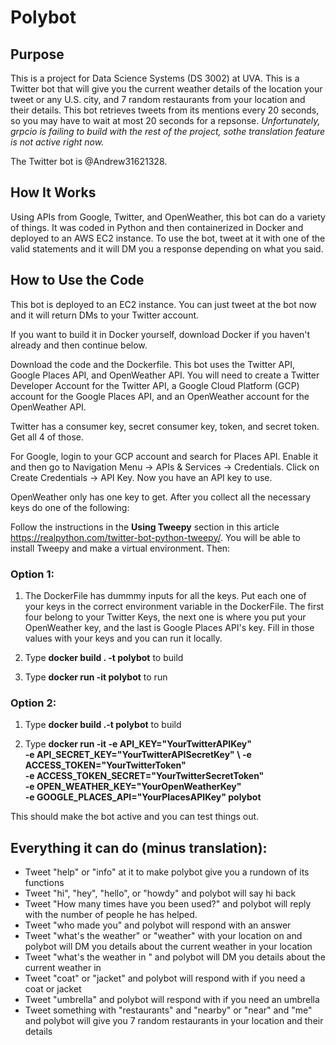 # Polybot

## Purpose

This is a project for Data Science Systems (DS 3002) at UVA. This is a Twitter bot that will give you the current weather details of the location your tweet or any U.S. city,  and 7 random restaurants from your location and their details. This bot retrieves tweets from its mentions every 20 seconds, so you may have to wait at most 20 seconds for a repsonse. *Unfortunately, grpcio is failing to build with the rest of the project, sothe translation feature is not active right now.*

The Twitter bot is @Andrew31621328.

## How It Works

Using APIs from Google, Twitter, and OpenWeather, this bot can do a variety of things. It was coded in Python and then containerized in Docker and deployed to an AWS EC2 instance. To use the bot, tweet at it with one of the valid statements and it will DM you a response depending on what you said.

## How to Use the Code

This bot is deployed to an EC2 instance. You can just tweet at the bot now and it will return DMs to your Twitter account.

If you want to build it in Docker yourself, download Docker if you haven't already and then continue below.

Download the code and the Dockerfile. This bot uses the Twitter API, Google Places API, and OpenWeather API. You will need to create a Twitter Developer Account for the Twitter API, a Google Cloud Platform (GCP) account for the Google Places API, and an OpenWeather account for the OpenWeather API. 

Twitter has a consumer key, secret consumer key, token, and secret token. Get all 4 of those. 

For Google, login to your GCP account and search for Places API. Enable it and then go to Navigation Menu -> APIs & Services -> Credentials. Click on Create Credentials -> API Key. Now you have an API key to use. 

OpenWeather only has one key to get. After you collect all the necessary keys do one of the following:

Follow the instructions in the **Using Tweepy** section in this article https://realpython.com/twitter-bot-python-tweepy/. You will be able to install Tweepy and make a virtual environment. Then:

### Option 1:

1. The DockerFile has dummmy inputs for all the keys. Put each one of your keys in the correct environment variable in the DockerFile. The first four belong to your Twitter Keys, the next one is where you put your OpenWeather key, and the last is Google Places API's key. Fill in those values with your keys and you can run it locally.

2. Type **docker build . -t polybot** to build

3. Type **docker run -it polybot** to run

### Option 2:

1. Type **docker build .-t polybot** to build

2. Type **docker run -it -e API_KEY="YourTwitterAPIKey" \
  -e API_SECRET_KEY="YourTwitterAPISecretKey" \ 
  -e ACCESS_TOKEN="YourTwitterToken" \
  -e ACCESS_TOKEN_SECRET="YourTwitterSecretToken" \
  -e OPEN_WEATHER_KEY="YourOpenWeatherKey" \
  -e GOOGLE_PLACES_API="YourPlacesAPIKey" polybot**

This should make the bot active and you can test things out.


## Everything it can do (minus translation):

- Tweet "help" or "info" at it to make polybot give you a rundown of its functions
- Tweet "hi", "hey", "hello", or "howdy" and polybot will say hi back
- Tweet "How many times have you been used?" and polybot will reply with the number of people he has helped.
- Tweet "who made you" and polybot will respond with an answer
- Tweet "what's the weather" or "weather" with your location on and polybot will DM you details about the current weather in your location
- Tweet "what's the weather in <location>" and polybot will DM you details about the current weather in <location>
- Tweet "coat" or "jacket" and polybot will respond with if you need a coat or jacket
- Tweet "umbrella" and polybot will respond with if you need an umbrella
- Tweet something with "restaurants" and "nearby" or "near" and "me" and polybot will give you 7 random restaurants in your location and their details




